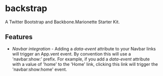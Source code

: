 backstrap
=========

A Twitter Bootstrap and Backbone.Marionette Starter Kit.

Features
--

+ *Navbar integration* - Adding a _data-event_ attribute to your Navbar links will trigger an App.vent event.
  By convention this will use a 'navbar:show:' prefix. For example, if you add a _data-event_ attribute with
  a value of 'home' to the 'Home' link, clicking this link will trigger the 'navbar:show:home' event.

